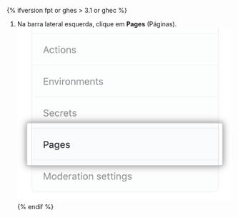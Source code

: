 {% ifversion fpt or ghes > 3.1 or ghec %}
1. Na barra lateral esquerda, clique em **Pages** (Páginas). ![Aba de páginas na barra lateral esquerda](/assets/images/help/pages/pages-tab.png)
{% endif %}

